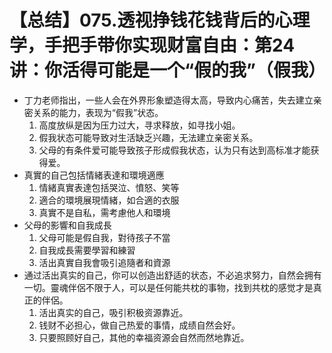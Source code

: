 # 【总结】075.透视挣钱花钱背后的心理学，手把手带你实现财富自由：第24讲：你活得可能是一个“假的我”（假我）

-   丁力老师指出，一些人会在外界形象塑造得太高，导致内心痛苦，失去建立亲密关系的能力，表现为“假我”状态。
    1.  高度放纵是因为压力过大，寻求释放，如寻找小姐。
    2.  假我状态可能导致对生活缺乏兴趣，无法建立亲密关系。
    3.  父母的有条件爱可能导致孩子形成假我状态，认为只有达到高标准才能获得爱。
-   真實的自己包括情緒表達和環境適應
    1.  情緒真實表達包括哭泣、憤怒、笑等
    2.  適合的環境展現情緒，如合適的衣服
    3.  真實不是自私，需考慮他人和環境
-   父母的影響和自我成長
    1.  父母可能是假自我，對待孩子不當
    2.  自我成長需要學習和練習
    3.  活出真實自我會吸引追隨者和資源
-   通过活出真实的自己，你可以创造出舒适的状态，不必追求努力，自然会拥有一切。靈魂伴侶不限于人，可以是任何能共枕的事物，找到共枕的感觉才是真正的伴侶。
    1.  活出真实的自己，吸引积极资源靠近。
    2.  钱财不必担心，做自己热爱的事情，成绩自然会好。
    3.  只要照顾好自己，其他的幸福资源会自然而然地靠近。